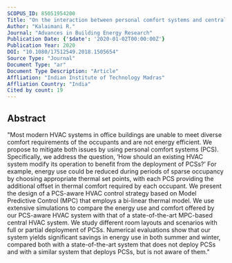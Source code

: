 ```yaml
---
SCOPUS_ID: 85051954200
Title: "On the interaction between personal comfort systems and centralized HVAC systems in office buildings"
Author: "Kalaimani R."
Journal: "Advances in Building Energy Research"
Publication Date: {'$date': '2020-01-02T00:00:00Z'}
Publication Year: 2020
DOI: "10.1080/17512549.2018.1505654"
Source Type: "Journal"
Document Type: "ar"
Document Type Description: "Article"
Affliation: "Indian Institute of Technology Madras"
Affliation Country: "India"
Cited by count: 19
---
```


## Abstract
"Most modern HVAC systems in office buildings are unable to meet diverse comfort requirements of the occupants and are not energy efficient. We propose to mitigate both issues by using personal comfort systems (PCS). Specifically, we address the question, ‘How should an existing HVAC system modify its operation to benefit from the deployment of PCSs?’ For example, energy use could be reduced during periods of sparse occupancy by choosing appropriate thermal set points, with each PCS providing the additional offset in thermal comfort required by each occupant. We present the design of a PCS-aware HVAC control strategy based on Model Predictive Control (MPC) that employs a bi-linear thermal model. We use extensive simulations to compare the energy use and comfort offered by our PCS-aware HVAC system with that of a state-of-the-art MPC-based central HVAC system. We study different room layouts and scenarios with full or partial deployment of PCSs. Numerical evaluations show that our system yields significant savings in energy use in both summer and winter, compared both with a state-of-the-art system that does not deploy PCSs and with a similar system that deploys PCSs, but is not aware of them."
